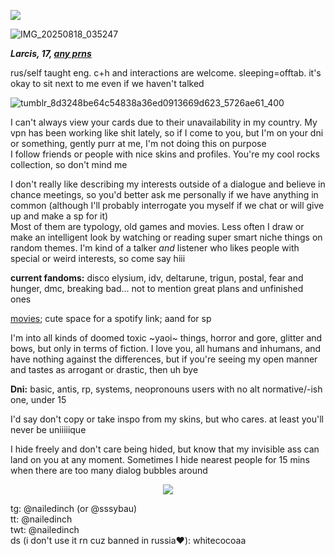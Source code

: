 ![](https://komarev.com/ghpvc/?username=nailedinch)

![IMG_20250818_035247](https://github.com/user-attachments/assets/dce276ad-c08e-4c32-937e-02adc043516a)


***Larcis, 17, [any prns](https://pronouns.cc/@hyperlinkblocked)***

rus/self taught eng.
c+h and interactions are welcome. sleeping=offtab. it's okay to sit next to me even if we haven't talked   

![tumblr_8d3248be64c54838a36ed0913669d623_5726ae61_400](https://github.com/user-attachments/assets/8edafce4-18e7-4a70-9c72-e51b608661ec)


I can't always view your cards due to their unavailability in my country. My vpn has been working like shit lately, so if I come to you, but I'm on your dni or something, gently purr at me, I'm not doing this on purpose    
I follow friends or people with nice skins and profiles. You're my cool rocks collection, so don't mind me  

I don't really like describing my interests outside of a dialogue and believe in chance meetings, so you'd better ask me personally if we have anything in common (although I'll probably interrogate you myself if we chat or will give up and make a sp for it)  
Most of them are typology, old games and movies. Less often I draw or make an intelligent look by watching or reading super smart niche things on random themes. I'm kind of a talker *and* listener who likes people with special or weird interests, so come say hiii 

**current fandoms:**
disco elysium, idv, deltarune, trigun, postal, fear and hunger, dmc, breaking bad... not to mention great plans and unfinished ones

[movies](https://boxd.it/81CFL); cute space for a spotify link; aand for sp


I'm into all kinds of doomed toxic ~yaoi~ things, horror and gore, glitter and bows, but only in terms of fiction. I love you, all humans and inhumans, and have nothing against the differences, but if you're seeing my open manner and tastes as arrogant or drastic, then uh bye  


**Dni:**
basic, antis, rp, systems, neopronouns users with no alt normative/-ish one, under 15

I'd say don't copy or take inspo from my skins, but who cares. at least you'll never be uniiiiique

I hide freely and don't care being hided, but know that my invisible ass can land on you at any moment. Sometimes I hide nearest people for 15 mins when there are too many dialog bubbles around

<p align="center">
<img src="https://64.media.tumblr.com/97d253a485fcef4706e21d1800e08221/79a6652a6d7925e6-c3/s100x200/f8b43eee8e87a7544215c519238d32e8f7c7b7dc.gifv"/>
</p>
 
tg: @nailedinch (or @sssybau)            
tt: @nailedinch                          
twt: @nailedinch                         
ds (i don't use it rn cuz banned in russia‪‪❤︎‬): whitecocoaa
